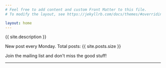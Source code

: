 ```yaml
---
# Feel free to add content and custom Front Matter to this file.
# To modify the layout, see https://jekyllrb.com/docs/themes/#overriding-theme-defaults

layout: home
---
```


{{ site.description }}

New post every Monday. Total posts: {{ site.posts.size }}

Join the mailing list and don't miss the good stuff!

****